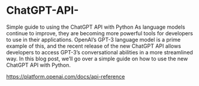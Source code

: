 # ChatGPT-API-
Simple guide to using the ChatGPT API with Python
As language models continue to improve, they are becoming more powerful tools for developers to use in their applications. OpenAI’s GPT-3 language model is a prime example of this, and the recent release of the new ChatGPT API allows developers to access GPT-3’s conversational abilities in a more streamlined way. In this blog post, we’ll go over a simple guide on how to use the new ChatGPT API with Python.

https://platform.openai.com/docs/api-reference
